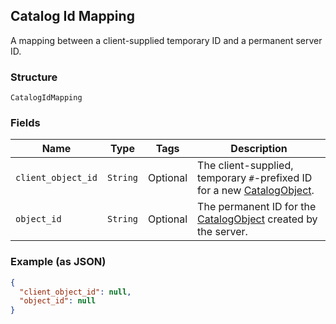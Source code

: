 ## Catalog Id Mapping

A mapping between a client-supplied temporary ID and a permanent server ID.

### Structure

`CatalogIdMapping`

### Fields

| Name | Type | Tags | Description |
|  --- | --- | --- | --- |
| `client_object_id` | `String` | Optional | The client-supplied, temporary `#`-prefixed ID for a new [CatalogObject](#type-catalogobject). |
| `object_id` | `String` | Optional | The permanent ID for the [CatalogObject](#type-catalogobject) created by the server. |

### Example (as JSON)

```json
{
  "client_object_id": null,
  "object_id": null
}
```

